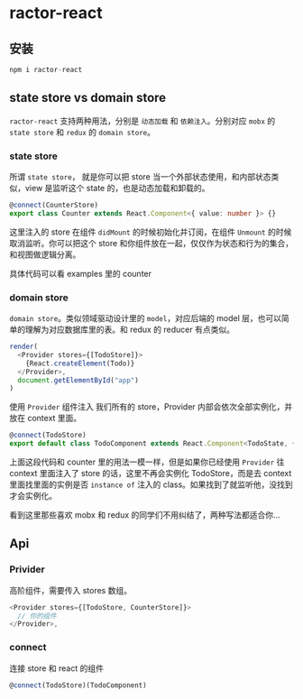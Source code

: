 # ractor-react

## 安装

```ts
npm i ractor-react
```

## state store vs domain store

`ractor-react` 支持两种用法，分别是 `动态加载` 和 `依赖注入`。分别对应 `mobx` 的 `state store` 和 `redux` 的 `domain store`。

### state store

所谓 `state store`， 就是你可以把 store 当一个外部状态使用，和内部状态类似，view 是监听这个 state 的，也是动态加载和卸载的。

```ts
@connect(CounterStore)
export class Counter extends React.Component<{ value: number }> {}
```

这里注入的 store 在组件 `didMount` 的时候初始化并订阅，在组件 `Unmount` 的时候取消监听。你可以把这个 store 和你组件放在一起，仅仅作为状态和行为的集合，和视图做逻辑分离。

具体代码可以看 examples 里的 counter

### domain store

`domain store`。类似领域驱动设计里的 `model`，对应后端的 model 层，也可以简单的理解为对应数据库里的表。和 redux 的 reducer 有点类似。

```ts
render(
  <Provider stores={[TodoStore]}>
    {React.createElement(Todo)}
  </Provider>,
  document.getElementById("app")
)
```

使用 `Provider` 组件注入 我们所有的 store，Provider 内部会依次全部实例化，并放在 context 里面。

```ts
@connect(TodoStore)
export default class TodoComponent extends React.Component<TodoState, {}> {}
```

上面这段代码和 counter 里的用法一模一样，但是如果你已经使用 `Provider` 往 context 里面注入了 store 的话，这里不再会实例化 TodoStore，而是去 context 里面找里面的实例是否 `instance of` 注入的 class。如果找到了就监听他，没找到才会实例化。

看到这里那些喜欢 mobx 和 redux 的同学们不用纠结了，两种写法都适合你...

## Api

### Privider

高阶组件，需要传入 stores 数组。

```ts
<Provider stores={[TodoStore, CounterStore]}>
  // 你的组件
</Provider>,
```

### connect

连接 store 和 react 的组件

```ts
@connect(TodoStore)(TodoComponent)
```